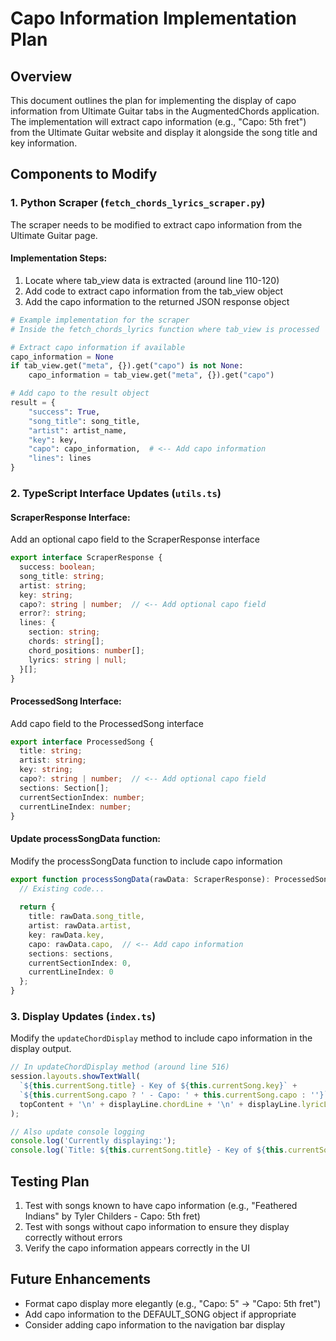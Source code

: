 # Capo Information Implementation Plan

## Overview
This document outlines the plan for implementing the display of capo information from Ultimate Guitar tabs in the AugmentedChords application. The implementation will extract capo information (e.g., "Capo: 5th fret") from the Ultimate Guitar website and display it alongside the song title and key information.

## Components to Modify

### 1. Python Scraper (`fetch_chords_lyrics_scraper.py`)
The scraper needs to be modified to extract capo information from the Ultimate Guitar page.

#### Implementation Steps:
1. Locate where tab_view data is extracted (around line 110-120)
2. Add code to extract capo information from the tab_view object
3. Add the capo information to the returned JSON response object

```python
# Example implementation for the scraper
# Inside the fetch_chords_lyrics function where tab_view is processed

# Extract capo information if available
capo_information = None
if tab_view.get("meta", {}).get("capo") is not None:
    capo_information = tab_view.get("meta", {}).get("capo")

# Add capo to the result object
result = {
    "success": True,
    "song_title": song_title,
    "artist": artist_name,
    "key": key,
    "capo": capo_information,  # <-- Add capo information
    "lines": lines
}
```

### 2. TypeScript Interface Updates (`utils.ts`)

#### ScraperResponse Interface:
Add an optional capo field to the ScraperResponse interface

```typescript
export interface ScraperResponse {
  success: boolean;
  song_title: string;
  artist: string;
  key: string;
  capo?: string | number;  // <-- Add optional capo field
  error?: string;
  lines: {
    section: string;
    chords: string[];
    chord_positions: number[];
    lyrics: string | null;
  }[];
}
```

#### ProcessedSong Interface:
Add capo field to the ProcessedSong interface

```typescript
export interface ProcessedSong {
  title: string;
  artist: string;
  key: string;
  capo?: string | number;  // <-- Add optional capo field
  sections: Section[];
  currentSectionIndex: number;
  currentLineIndex: number;
}
```

#### Update processSongData function:
Modify the processSongData function to include capo information

```typescript
export function processSongData(rawData: ScraperResponse): ProcessedSong {
  // Existing code...
  
  return {
    title: rawData.song_title,
    artist: rawData.artist,
    key: rawData.key,
    capo: rawData.capo,  // <-- Add capo information
    sections: sections,
    currentSectionIndex: 0,
    currentLineIndex: 0
  };
}
```

### 3. Display Updates (`index.ts`)
Modify the `updateChordDisplay` method to include capo information in the display output.

```typescript
// In updateChordDisplay method (around line 516)
session.layouts.showTextWall(
  `${this.currentSong.title} - Key of ${this.currentSong.key}` + 
  `${this.currentSong.capo ? ' - Capo: ' + this.currentSong.capo : ''}` + '\n' +  '\n' +
  topContent + '\n' + displayLine.chordLine + '\n' + displayLine.lyricLine
);

// Also update console logging
console.log('Currently displaying:');
console.log(`Title: ${this.currentSong.title} - Key of ${this.currentSong.key}${this.currentSong.capo ? ' - Capo: ' + this.currentSong.capo : ''}`);
```

## Testing Plan
1. Test with songs known to have capo information (e.g., "Feathered Indians" by Tyler Childers - Capo: 5th fret)
2. Test with songs without capo information to ensure they display correctly without errors
3. Verify the capo information appears correctly in the UI

## Future Enhancements
- Format capo display more elegantly (e.g., "Capo: 5" → "Capo: 5th fret")
- Add capo information to the DEFAULT_SONG object if appropriate
- Consider adding capo information to the navigation bar display 